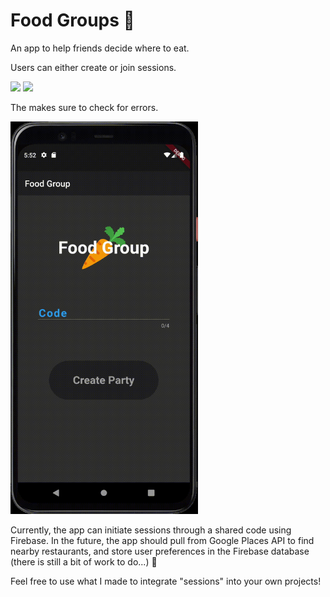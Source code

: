 # Food Groups 🥕
An app to help friends decide where to eat.

Users can either create or join sessions.

<p float="left">
  <img src="error-demo.gif" width="300"/>
  <img src="host-demo.gif" width="300"/>
</p>

The makes sure to check for errors.

<img src="user-demo.gif" width="300"/>



Currently, the app can initiate sessions through a shared code using Firebase. In the future, the app should pull from Google Places API to find nearby restaurants, and store user preferences in the Firebase database (there is still a bit of work to do...) 🙂

Feel free to use what I made to integrate "sessions" into your own projects!

